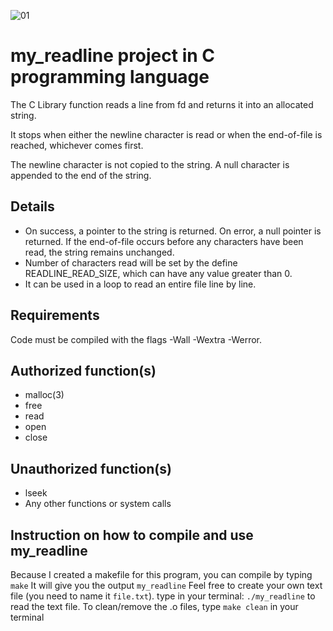 ![01](https://user-images.githubusercontent.com/67286684/127748196-af27b57c-4f23-443c-bed0-0e0daea8a3e1.PNG)
# my_readline project in C programming language
The C Library function reads a line from fd and returns it into an allocated string.

It stops when either the newline character is read or when the end-of-file is reached, whichever comes first.

The newline character is not copied to the string. A null character is appended to the end of the string.

## Details
- On success, a pointer to the string is returned. On error, a null pointer is returned. If the end-of-file occurs before any characters have been read, the string remains unchanged.
- Number of characters read will be set by the define READLINE_READ_SIZE, which can have any value greater than 0.
- It can be used in a loop to read an entire file line by line.

## Requirements
Code must be compiled with the flags -Wall -Wextra -Werror.

## Authorized function(s)
- malloc(3)
- free
- read
- open
- close

## Unauthorized function(s)
- lseek
- Any other functions or system calls

## Instruction on how to compile and use my_readline
Because I created a makefile for this program, you can compile by typing `make`
It will give you the output `my_readline`
Feel free to create your own text file (you need to name it `file.txt`).
type in your terminal:
`./my_readline` to read the text file.
To clean/remove the .o files, type `make clean` in your terminal
